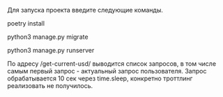 Для запуска проекта введите следующие команды.

  poetry install 

  python3 manage.py migrate

  python3 manage.py runserver

По адресу /get-current-usd/ выводится список запросов, в том числе самым первый запрос - актуальный запрос пользователя. Запрос обрабатывается 10 сек через time.sleep, конкретно троттлинг реализовать не получилось.
